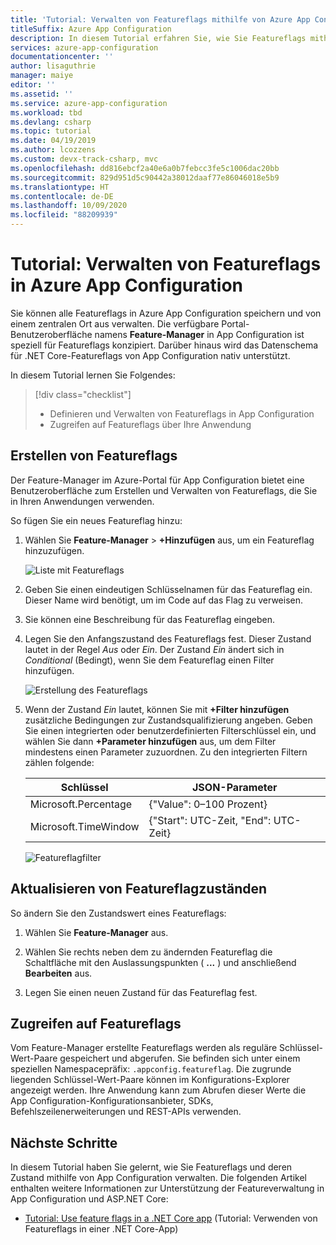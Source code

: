 ```yaml
---
title: 'Tutorial: Verwalten von Featureflags mithilfe von Azure App Configuration'
titleSuffix: Azure App Configuration
description: In diesem Tutorial erfahren Sie, wie Sie Featureflags mithilfe von Azure App Configuration getrennt von Ihrer Anwendung verwalten.
services: azure-app-configuration
documentationcenter: ''
author: lisaguthrie
manager: maiye
editor: ''
ms.assetid: ''
ms.service: azure-app-configuration
ms.workload: tbd
ms.devlang: csharp
ms.topic: tutorial
ms.date: 04/19/2019
ms.author: lcozzens
ms.custom: devx-track-csharp, mvc
ms.openlocfilehash: dd816ebcf2a40e6a0b7febcc3fe5c1006dac20bb
ms.sourcegitcommit: 829d951d5c90442a38012daaf77e86046018e5b9
ms.translationtype: HT
ms.contentlocale: de-DE
ms.lasthandoff: 10/09/2020
ms.locfileid: "88209939"
---
```

# <a name="tutorial-manage-feature-flags-in-azure-app-configuration"></a>Tutorial: Verwalten von Featureflags in Azure App Configuration

Sie können alle Featureflags in Azure App Configuration speichern und von einem zentralen Ort aus verwalten. Die verfügbare Portal-Benutzeroberfläche namens **Feature-Manager** in App Configuration ist speziell für Featureflags konzipiert. Darüber hinaus wird das Datenschema für .NET Core-Featureflags von App Configuration nativ unterstützt.

In diesem Tutorial lernen Sie Folgendes:

> [!div class="checklist"]
> * Definieren und Verwalten von Featureflags in App Configuration
> * Zugreifen auf Featureflags über Ihre Anwendung

## <a name="create-feature-flags"></a>Erstellen von Featureflags

Der Feature-Manager im Azure-Portal für App Configuration bietet eine Benutzeroberfläche zum Erstellen und Verwalten von Featureflags, die Sie in Ihren Anwendungen verwenden.

So fügen Sie ein neues Featureflag hinzu:

1. Wählen Sie **Feature-Manager** >  **+Hinzufügen** aus, um ein Featureflag hinzuzufügen.

    ![Liste mit Featureflags](./media/azure-app-configuration-feature-flags.png)

1. Geben Sie einen eindeutigen Schlüsselnamen für das Featureflag ein. Dieser Name wird benötigt, um im Code auf das Flag zu verweisen.

1. Sie können eine Beschreibung für das Featureflag eingeben.

1. Legen Sie den Anfangszustand des Featureflags fest. Dieser Zustand lautet in der Regel *Aus* oder *Ein*. Der Zustand *Ein* ändert sich in *Conditional* (Bedingt), wenn Sie dem Featureflag einen Filter hinzufügen.

    ![Erstellung des Featureflags](./media/azure-app-configuration-feature-flag-create.png)

1. Wenn der Zustand *Ein* lautet, können Sie mit **+Filter hinzufügen** zusätzliche Bedingungen zur Zustandsqualifizierung angeben. Geben Sie einen integrierten oder benutzerdefinierten Filterschlüssel ein, und wählen Sie dann **+Parameter hinzufügen** aus, um dem Filter mindestens einen Parameter zuzuordnen. Zu den integrierten Filtern zählen folgende:

    | Schlüssel | JSON-Parameter |
    |---|---|
    | Microsoft.Percentage | {"Value": 0–100 Prozent} |
    | Microsoft.TimeWindow | {"Start": UTC-Zeit, "End": UTC-Zeit} |

    ![Featureflagfilter](./media/azure-app-configuration-feature-flag-filter.png)

## <a name="update-feature-flag-states"></a>Aktualisieren von Featureflagzuständen

So ändern Sie den Zustandswert eines Featureflags:

1. Wählen Sie **Feature-Manager** aus.

1. Wählen Sie rechts neben dem zu ändernden Featureflag die Schaltfläche mit den Auslassungspunkten ( **...** ) und anschließend **Bearbeiten** aus.

1. Legen Sie einen neuen Zustand für das Featureflag fest.

## <a name="access-feature-flags"></a>Zugreifen auf Featureflags

Vom Feature-Manager erstellte Featureflags werden als reguläre Schlüssel-Wert-Paare gespeichert und abgerufen. Sie befinden sich unter einem speziellen Namespacepräfix: `.appconfig.featureflag`. Die zugrunde liegenden Schlüssel-Wert-Paare können im Konfigurations-Explorer angezeigt werden. Ihre Anwendung kann zum Abrufen dieser Werte die App Configuration-Konfigurationsanbieter, SDKs, Befehlszeilenerweiterungen und REST-APIs verwenden.

## <a name="next-steps"></a>Nächste Schritte

In diesem Tutorial haben Sie gelernt, wie Sie Featureflags und deren Zustand mithilfe von App Configuration verwalten. Die folgenden Artikel enthalten weitere Informationen zur Unterstützung der Featureverwaltung in App Configuration und ASP.NET Core:

* [Tutorial: Use feature flags in a .NET Core app](./use-feature-flags-dotnet-core.md) (Tutorial: Verwenden von Featureflags in einer .NET Core-App)
